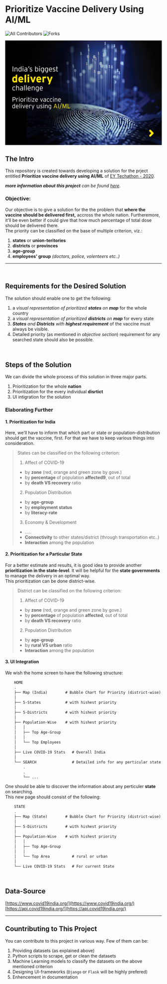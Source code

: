 # Prioritize Vaccine Delivery Using AI/ML

<!-- ALL-CONTRIBUTORS-BADGE:START - Do not remove or modify this section -->
![All Contributors](https://img.shields.io/github/contributors/ravi-prakash1907/Prioritize-vaccine-delivery-using-AI-ML?style=for-the-badge)
![Forks](https://img.shields.io/github/forks/ravi-prakash1907/Prioritize-vaccine-delivery-using-AI-ML?style=for-the-badge)
<!-- ALL-CONTRIBUTORS-BADGE:END -->  

<!--
![Issues](https://img.shields.io/github/issues/ravi-prakash1907/Prioritize-vaccine-delivery-using-AI-ML?style=for-the-badge)
![Pull Requests](https://img.shields.io/github/issues-pr/ravi-prakash1907/Prioritize-vaccine-delivery-using-AI-ML?style=for-the-badge)
![Stars](https://img.shields.io/github/stars/ravi-prakash1907/Prioritize-vaccine-delivery-using-AI-ML?style=for-the-badge)
-->  

![EY Header](./img/ey_header.jpg)   
  
## The Intro 

This repository is created towards developing a solution for the prject entitled **Prioritize vaccine delivery using AI/ML** of [EY Techathon - 2020](https://www.ey.com/en_in/techathon).  

_**more information about this project** can be found [here](https://www.ey.com/en_in/techathon/problem-statement-ii-prioritize-vaccine-delivery-using-ai-ml)._  

### Objective:  
Our objective is to give a solution for the the problem that __where the vaccine should be delivered first,__ accross the whole nation. Furtheremore, it'll be even better if could give that how much percentage of total dose should be delivered there.  
The priority can be classified on the base of multiple criterion, viz.:  
1. **states** or **union-teritories**  
2. **districts** or **provinces**  
3. **age-group**  
4. **employees' group** _(doctors, police, volenteers etc..)_  

---  

<br />  

## Requirements for the Desired Solution  
The solution should enable one to get the following:
1. a _visual representation of prioritized **states** on **map**_ for the whole country  
2. a _visual representation of prioritized **districts** on **map**_ for every state  
3. _**States** and **Districts** with **highest requirement**_ of the vaccine must always be visible.  
4. Detailed priority (as mentioned in _objective section_) requirement for any searched state should also be possible.  

<br />  

## Steps of the Solution  
We can divide the whole process of this solution in three major parts.  
1. Prioritization for the whole **nation**  
2. Prioritization for the every individual **disrtict**  
3. UI intigration for the solution  

### Elaborating Further  

#### **1. Prioritization for India**  
Here, we'll have to inform that which part or state or population-distribution should get the vaccine, first. For that we have to keep various things into consideration.  
> States can be classified on the following criterion:  
> 1. Affect of COVID-19  
>   * by **zone** (red, orange and green zone by gove.)  
>   * by **percentage** of population **affected9**, out of total  
>   * by **death VS recovery** ratio  
> 2. Population Distribution
>   * by **age-group**  
>   * by **employment status**  
>   * by **literacy-rate**  
> 3. Economy & Development
>   * .....  
>   * **Connectivity** to other states/district (through transportation etc..)  
>   * **Interaction** among the population  

#### **2. Prioritization for a Particular State**  
For a better estimate and results, it is good idea to provide another **prioritization in the state-level**. It will be helpful for the **state governments** to manage the delivery in an optimal way.  
This prioritization can be done district-wise.  
> District can be classified on the following criterion:  
> 1. Affect of COVID-19  
>   * by **zone** (red, orange and green zone by gove.)  
>   * by **percentage** of population **affected**, out of total  
>   * by **death VS recovery** ratio  
> 2. Population Distribution
>   * by **age-group**  
>   * by **rural VS urban** ratio  
>   * **Interaction** among the population  

#### **3. UI Integration**  
We wish the home screen to have the following structure:  

```
    HOME
    .
    ├── Map (India)        # Bubble Chart for Priority (district-wise)
    │
    ├── 5-States           # with hishest priority 
    │
    ├── 5-Districts        # with hishest priority 
    │
    ├── Population-Wise    # with hishest priority 
    │   │
    │   ├── Top Age-Group 
    │   │
    │   └── Top Employees
    │
    ├── Live COVID-19 Stats   # Overall India 
    │
    └── SEARCH                # Detailed info for any perticular state
        .
        .
        └── ...         
```

One should be able to discover the information about any perticuler **state** on searching.  
This new page should consist of the following:  

```
    STATE
    .
    ├── Map (State)        # Bubble Chart for Priority (district-wise)
    │
    ├── 5-Districts        # with hishest priority 
    │
    ├── Population-Wise    # with hishest priority 
    │   │
    │   ├── Top Age-Group 
    │   │
    │   └── Top Area          # rural or urban
    │
    └── Live COVID-19 Stats   # For current State 
```

<br />  

## Data-Source  
[https://www.covid19india.org/](https://www.covid19india.org/)  
[https://api.covid19india.org/](https://api.covid19india.org/)  


---  

## Countributing to This Project  
You can contribute to this project in various way. Few of them can be:  
1. Providing datasets (as explained above)  
2. Python scripts to scrape, get or clean the datasets  
3. Machine Learning models to classify the datasets on the above mentioned criterion  
4. Designing UI-frameworks (```Django``` or ```Flask``` will be highly prefered)  
5. Enhencement in documentation  
